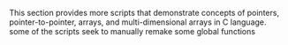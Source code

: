 This section provides more scripts that demonstrate concepts of pointers, pointer-to-pointer, arrays, and multi-dimensional arrays in C language. some of the scripts seek to manually remake some global functions
